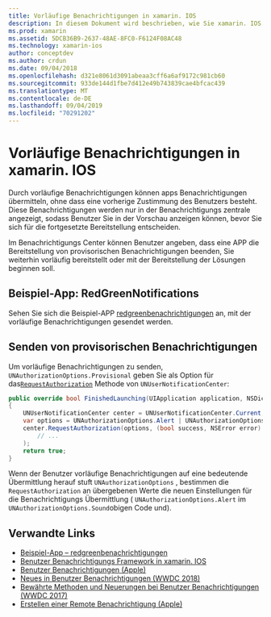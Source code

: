 ```yaml
---
title: Vorläufige Benachrichtigungen in xamarin. IOS
description: In diesem Dokument wird beschrieben, wie Sie xamarin. IOS verwenden, um mit provisorischen Benachrichtigungen zu arbeiten. In IOS 12 eingeführte vorläufige Benachrichtigungen ermöglichen Anwendungen das Senden von stillen Benachrichtigungen ohne explizite Benutzerberechtigungen.
ms.prod: xamarin
ms.assetid: 5DCB36B9-2637-48AE-8FC0-F6124F08AC48
ms.technology: xamarin-ios
author: conceptdev
ms.author: crdun
ms.date: 09/04/2018
ms.openlocfilehash: d321e8061d3091abeaa3cff6a6af9172c981cb60
ms.sourcegitcommit: 933de144d1fbe7d412e49b743839cae4bfcac439
ms.translationtype: MT
ms.contentlocale: de-DE
ms.lasthandoff: 09/04/2019
ms.locfileid: "70291202"
---
```

# <a name="provisional-notifications-in-xamarinios"></a>Vorläufige Benachrichtigungen in xamarin. IOS

Durch vorläufige Benachrichtigungen können apps Benachrichtigungen übermitteln, ohne dass eine vorherige Zustimmung des Benutzers besteht. Diese Benachrichtigungen werden nur in der Benachrichtigungs zentrale angezeigt, sodass Benutzer Sie in der Vorschau anzeigen können, bevor Sie sich für die fortgesetzte Bereitstellung entscheiden.

Im Benachrichtigungs Center können Benutzer angeben, dass eine APP die Bereitstellung von provisorischen Benachrichtigungen beenden, Sie weiterhin vorläufig bereitstellt oder mit der Bereitstellung der Lösungen beginnen soll.

## <a name="sample-app-redgreennotifications"></a>Beispiel-App: RedGreenNotifications

Sehen Sie sich die Beispiel-APP [redgreenbenachrichtigungen](https://docs.microsoft.com/samples/xamarin/ios-samples/ios12-redgreennotifications) an, mit der vorläufige Benachrichtigungen gesendet werden.

## <a name="sending-provisional-notifications"></a>Senden von provisorischen Benachrichtigungen

Um vorläufige Benachrichtigungen zu senden, `UNAuthorizationOptions.Provisional` geben Sie als Option für das[`RequestAuthorization`](xref:UserNotifications.UNUserNotificationCenter.RequestAuthorization*)
Methode von `UNUserNotificationCenter`:

```csharp
public override bool FinishedLaunching(UIApplication application, NSDictionary launchOptions)
{
    UNUserNotificationCenter center = UNUserNotificationCenter.Current;
    var options = UNAuthorizationOptions.Alert | UNAuthorizationOptions.Sound | UNAuthorizationOptions.Provisional;
    center.RequestAuthorization(options, (bool success, NSError error) => {
        // ...
    );
    return true;
}
```

Wenn der Benutzer vorläufige Benachrichtigungen auf eine bedeutende Übermittlung herauf stuft `UNAuthorizationOptions` , bestimmen die `RequestAuthorization` an übergebenen Werte die neuen Einstellungen für die Benachrichtigungs Übermittlung ( `UNAuthorizationOptions.Alert` im `UNAuthorizationOptions.Sound`obigen Code und).

## <a name="related-links"></a>Verwandte Links

- [Beispiel-App – redgreenbenachrichtigungen](https://docs.microsoft.com/samples/xamarin/ios-samples/ios12-redgreennotifications)
- [Benutzer Benachrichtigungs Framework in xamarin. IOS](~/ios/platform/user-notifications/index.md)
- [Benutzer Benachrichtigungen (Apple)](https://developer.apple.com/documentation/usernotifications?language=objc)
- [Neues in Benutzer Benachrichtigungen (WWDC 2018)](https://developer.apple.com/videos/play/wwdc2018/710/)
- [Bewährte Methoden und Neuerungen bei Benutzer Benachrichtigungen (WWDC 2017)](https://developer.apple.com/videos/play/wwdc2017/708/)
- [Erstellen einer Remote Benachrichtigung (Apple)](https://developer.apple.com/documentation/usernotifications/setting_up_a_remote_notification_server/generating_a_remote_notification)
